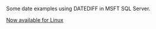 Some date examples using DATEDIFF in MSFT SQL Server.  

[Now available for Linux](https://www.microsoft.com/en-us/sql-server/sql-server-2017)